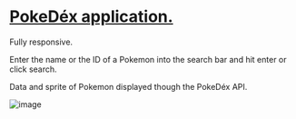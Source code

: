 <h1><a href="https://renx24.github.io/PokemonAPI/">PokeDéx application.</a></h1>

Fully responsive.

Enter the name or the ID of a Pokemon into the search bar and hit enter or click search.

Data and sprite of Pokemon displayed though the PokeDéx API.

![image](https://github.com/user-attachments/assets/b2161d80-7865-4f32-bb65-584667d8d1b0)
